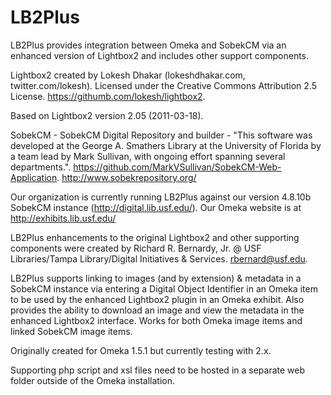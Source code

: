 # LB2Plus
LB2Plus provides integration between Omeka and SobekCM via an enhanced version of Lightbox2 and includes other support components.

Lightbox2 created by Lokesh Dhakar (lokeshdhakar.com, twitter.com/lokesh). Licensed under the Creative Commons Attribution 2.5 License. https://githumb.com/lokesh/lightbox2.

Based on Lightbox2 version 2.05 (2011-03-18).

SobekCM - SobekCM Digital Repository and builder - "This software was developed at the George A. Smathers Library at the University of Florida by a team lead by Mark Sullivan, with ongoing effort spanning several departments.". https://github.com/MarkVSullivan/SobekCM-Web-Application. http://www.sobekrepository.org/

Our organization is currently running LB2Plus against our version 4.8.10b SobekCM instance (http://digital.lib.usf.edu/). Our Omeka website is at http://exhibits.lib.usf.edu/

LB2Plus enhancements to the original Lightbox2 and other supporting components were created by Richard R. Bernardy, Jr. @ USF Libraries/Tampa Library/Digital Initiatives & Services. rbernard@usf.edu.

LB2Plus supports linking to images (and by extension) & metadata in a SobekCM instance via entering a Digital Object Identifier in an Omeka item to be used by the enhanced Lightbox2 plugin in an Omeka exhibit. Also provides the ability to download an image and view the metadata in the enhanced Lightbox2 interface. Works for both Omeka image items and linked SobekCM image items.

Originally created for Omeka 1.5.1 but currently testing with 2.x.

Supporting php script and xsl files need to be hosted in a separate web folder outside of the Omeka installation.
